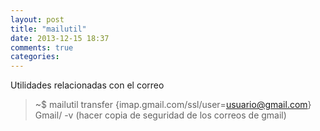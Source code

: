 ```yaml
---
layout: post
title: "mailutil"
date: 2013-12-15 18:37
comments: true
categories: 
---
```

Utilidades relacionadas con el correo

>~$ mailutil transfer {imap.gmail.com/ssl/user=usuario@gmail.com} Gmail/ -v (hacer copia de seguridad de los correos de gmail)

